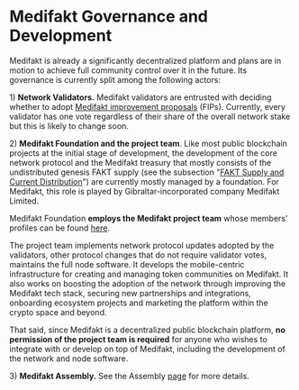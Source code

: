 # Medifakt Governance and Development

Medifakt is already a significantly decentralized platform and plans are in motion to achieve full community control over it in the future. Its governance is currently split among the following actors:

1\) **Network Validators.** Medifakt validators are entrusted with deciding whether to adopt [Medifakt improvement proposals](https://docs.medifakt.network/general/fips) (FIPs).  Currently, every validator has one vote regardless of their share of the overall network stake but this is likely to change soon.

2\) **Medifakt Foundation and the project team**. Like most public blockchain projects at the initial stage of development, the development of the core network protocol and the Medifakt treasury that mostly consists of the undistributed genesis FAKT supply (see the subsection "[FAKT Supply and Current Distribution](https://docs.medifakt.network/general/fuse-token/fuse-supply-and-current-distribution)") are currently mostly managed by a foundation. For Medifakt, this role is played by Gibraltar-incorporated company Medifakt Limited.

Medifakt Foundation **employs the Medifakt project team** whose members' profiles can be found [here](https://medifakt.network/about).

The project team implements network protocol updates adopted by the validators, other protocol changes that do not require validator votes, maintains the full node software. It develops the mobile-centric infrastructure for creating and managing token communities on Medifakt. It also works on boosting the adoption of the network through improving the Medifakt tech stack, securing new partnerships and integrations, onboarding ecosystem projects and marketing the platform within the crypto space and beyond.

That said, since Medifakt is a decentralized public blockchain platform, **no permission of the project team is required** for anyone who wishes to integrate with or develop on top of Medifakt, including the development of the network and node software.

3\) **Medifakt Assembly.** See the Assembly [page](https://docs.medifakt.network/general/fuse-governance/fuse-assembly) for more details.  &#x20;
